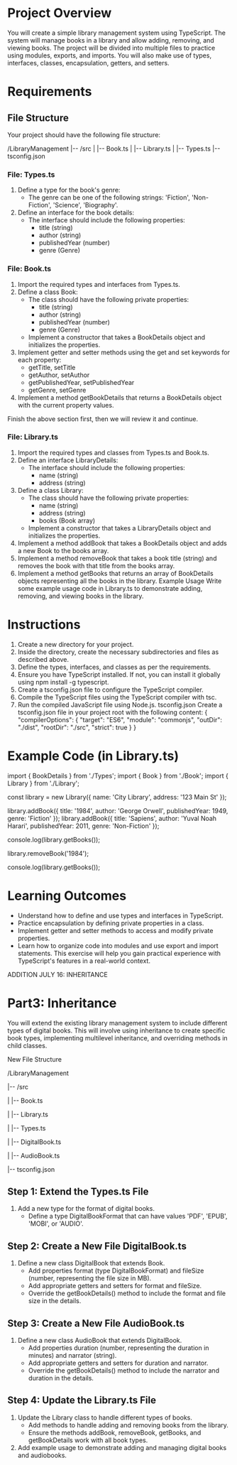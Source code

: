 # Project Overview

You will create a simple library management system using TypeScript. The system will manage books in a library and allow adding, removing, and viewing books. The project will be divided into multiple files to practice using modules, exports, and imports. You will also make use of types, interfaces, classes, encapsulation, getters, and setters.

# Requirements
## File Structure
Your project should have the following file structure:

/LibraryManagement
|-- /src
|   |-- Book.ts
|   |-- Library.ts
|   |-- Types.ts
|-- tsconfig.json


### File: Types.ts

1. Define a type for the book's genre:
   * The genre can be one of the following strings: 'Fiction', 'Non-Fiction', 'Science', 'Biography'.
2. Define an interface for the book details:
   * The interface should include the following properties:
      * title (string)
      * author (string)
      * publishedYear (number)
      * genre (Genre)

### File: Book.ts
1. Import the required types and interfaces from Types.ts.
2. Define a class Book:
   * The class should have the following private properties:
      * title (string)
      * author (string)
      * publishedYear (number)
      * genre (Genre)
   * Implement a constructor that takes a BookDetails object and initializes the properties.
3. Implement getter and setter methods using the get and set keywords for each property:
   * getTitle, setTitle
   * getAuthor, setAuthor
   * getPublishedYear, setPublishedYear
   * getGenre, setGenre
4. Implement a method getBookDetails that returns a BookDetails object with the current property values.


Finish the above section first, then we will review it and continue.

### File: Library.ts
1. Import the required types and classes from Types.ts and Book.ts.
2. Define an interface LibraryDetails:
   * The interface should include the following properties:
      * name (string)
      * address (string)
3. Define a class Library:
   * The class should have the following private properties:
      * name (string)
      * address (string)
      * books (Book array)
   * Implement a constructor that takes a LibraryDetails object and initializes the properties.
4. Implement a method addBook that takes a BookDetails object and adds a new Book to the books array.
5. Implement a method removeBook that takes a book title (string) and removes the book with that title from the books array.
6. Implement a method getBooks that returns an array of BookDetails objects representing all the books in the library.
Example Usage
Write some example usage code in Library.ts to demonstrate adding, removing, and viewing books in the library.

# Instructions
1. Create a new directory for your project.
2. Inside the directory, create the necessary subdirectories and files as described above.
3. Define the types, interfaces, and classes as per the requirements.
4. Ensure you have TypeScript installed. If not, you can install it globally using npm install -g typescript.
5. Create a tsconfig.json file to configure the TypeScript compiler.
6. Compile the TypeScript files using the TypeScript compiler with tsc.
7. Run the compiled JavaScript file using Node.js.
tsconfig.json
Create a tsconfig.json file in your project root with the following content:
{
  "compilerOptions": {
    "target": "ES6",
    "module": "commonjs",
    "outDir": "./dist",
    "rootDir": "./src",
    "strict": true
  }
}


# Example Code (in Library.ts)


import { BookDetails } from './Types';
import { Book } from './Book';
import { Library } from './Library';


const library = new Library({ name: 'City Library', address: '123 Main St' });


library.addBook({ title: '1984', author: 'George Orwell', publishedYear: 1949, genre: 'Fiction' });
library.addBook({ title: 'Sapiens', author: 'Yuval Noah Harari', publishedYear: 2011, genre: 'Non-Fiction' });


console.log(library.getBooks());


library.removeBook('1984');


console.log(library.getBooks());


# Learning Outcomes

* Understand how to define and use types and interfaces in TypeScript.
* Practice encapsulation by defining private properties in a class.
* Implement getter and setter methods to access and modify private properties.
* Learn how to organize code into modules and use export and import statements.
This exercise will help you gain practical experience with TypeScript's features in a real-world context.

ADDITION JULY 16: INHERITANCE

# Part3: Inheritance 

You will extend the existing library management system to include different types of digital books. This will involve using inheritance to create specific book types, implementing multilevel inheritance, and overriding methods in child classes.

New File Structure

/LibraryManagement

|-- /src

|   |-- Book.ts

|   |-- Library.ts

|   |-- Types.ts

|   |-- DigitalBook.ts

|   |-- AudioBook.ts

|-- tsconfig.json


## Step 1: Extend the Types.ts File
1. Add a new type for the format of digital books.
   * Define a type DigitalBookFormat that can have values 'PDF', 'EPUB', 'MOBI', or 'AUDIO'.

## Step 2: Create a New File DigitalBook.ts
1. Define a new class DigitalBook that extends Book.
   * Add properties format (type DigitalBookFormat) and fileSize (number, representing the file size in MB).
   * Add appropriate getters and setters for format and fileSize.
   * Override the getBookDetails() method to include the format and file size in the details.

## Step 3: Create a New File AudioBook.ts
1. Define a new class AudioBook that extends DigitalBook.
   * Add properties duration (number, representing the duration in minutes) and narrator (string).
   * Add appropriate getters and setters for duration and narrator.
   * Override the getBookDetails() method to include the narrator and duration in the details.

## Step 4: Update the Library.ts File

1. Update the Library class to handle different types of books.
   * Add methods to handle adding and removing books from the library.
   * Ensure the methods addBook, removeBook, getBooks, and getBookDetails work with all book types.
2. Add example usage to demonstrate adding and managing digital books and audiobooks.